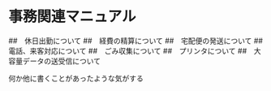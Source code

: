 # 事務関連マニュアル
##　休日出勤について
##　経費の精算について
##　宅配便の発送について
##　電話、来客対応について
##　ごみ収集について
##　プリンタについて
##　大容量データの送受信について

何か他に書くことがあったような気がする
